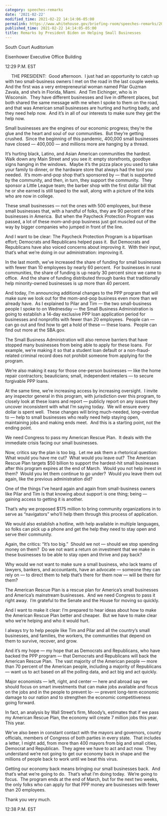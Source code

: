 ```yaml
---
category: speeches-remarks
date: '2021-02-22'
modified_time: 2021-02-22 14:14:06-05:00
permalink: https://www.whitehouse.gov/briefing-room/speeches-remarks/2021/02/22/remarks-by-president-biden-on-helping-small-businesses/
published_time: 2021-02-22 14:14:05-05:00
title: Remarks by President Biden on Helping Small Businesses
---
```

 
South Court Auditorium

Eisenhower Executive Office Building

12:29 P.M. EST

     THE PRESIDENT:  Good afternoon.  I just had an opportunity to catch
up with two small-business owners I met on the road in the last couple
weeks.  And the first was a very entrepreneurial woman named Pilar
Guzman Zavala, and she’s in Florida, Miami.  And Tim Eichinger, who is
in Wisconsin.  They have different businesses and live in different
places, but both shared the same message with me when I spoke to them on
the road, and that was American small businesses are hurting and hurting
badly, and they need help now.  And it’s in all of our interests to make
sure they get the help now.

Small businesses are the engines of our economic progress; they’re the
glue and the heart and soul of our communities.  But they’re getting
crushed.  Since the beginning of this pandemic, 400,000 small businesses
have closed — 400,000 — and millions more are hanging by a thread.

It’s hurting black, Latino, and Asian American communities the hardest. 
Walk down any Main Street and you see it: empty storefronts, goodbye
signs hanging in the windows.  Maybe it’s the pizza place you used to
take your family to dinner, or the hardware store that always had the
tool you needed.  It’s mom-and-pop shop that’s sponsored by — that is
supported by the community, and then, in turn, they support the
community.  They sponsor a Little League team; the barber shop with the
first dollar bill that he or she earned is still taped to the wall,
along with a picture of the kids who are now in college. 

These small businesses — not the ones with 500 employees, but these
small businesses that, with a handful of folks, they are 90 percent of
the businesses in America.  But when the Paycheck Protection Program was
passed, a lot of these mom-and-pop business just got muscled out of the
way by bigger companies who jumped in front of the line.

And I want to be clear: The Paycheck Protection Program is a bipartisan
effort; Democrats and Republicans helped pass it.  But Democrats and
Republicans have also voiced concerns about improving it.  With their
input, that’s what we’re doing in our administration: improving it.

In the last month, we’ve increased the share of funding for small
businesses with fewer than 10 employees by nearly 60 percent.  For
businesses in rural communities, the share of funding is up nearly 30
percent since we came to office.  And the share of funding distributed
through banks that traditionally help minority-owned businesses is up
more than 40 percent. 

And today, I’m announcing additional changes to the PPP program that
will make sure we look out for the mom-and-pop business even more than
we already have.  As I explained to Pilar and Tim — the two
small-business people I spoke to on Wednesday — the Small Business
Administration is going to establish a 14-day exclusive PPP loan
application period for businesses and nonprofits with fewer than 20
employees.  People can — can go out and find how to get a hold of these
— these loans.  People can find out more at the SBA.gov. 

The Small Business Administration will also remove barriers that have
stopped many businesses from being able to apply for these loans.  For
example, we’re making it so that a student loan default or a
non-fraud-related criminal record does not prohibit someone from
applying for the program.

We’re also making it easy for those one-person businesses — like the
home repair contractors; beauticians; small, independent retailers — to
secure forgivable PPP loans. 

At the same time, we’re increasing access by increasing oversight.  I
invite any inspector general in this program, with jurisdiction over
this program, to closely look at these loans and report — publicly
report on any issues they uncover inconsistent with what I’m saying
today.  We will ensure every dollar is spent well.  These changes will
bring much-needed, long-overdue to — help to small businesses who really
need help staying open, maintaining jobs and making ends meet.  And this
is a starting point, not the ending point. 

We need Congress to pass my American Rescue Plan.  It deals with the
immediate crisis facing our small businesses. 

Now, critics say the plan is too big.  Let me ask them a rhetorical
question: What would you have me cut?  What would you leave out?  The
American Rescue Plan targets $50 billion to support the hardest-hit
small businesses after this program expires at the end of March.  Would
you not help invest in them?  Would you let them continue to go under? 
Would you leave them out again, like the previous administration did? 

One of the things I’ve heard again and again from small-business owners
like Pilar and Tim is that knowing about support is one thing; being —
gaining access to getting it is another.

That’s why we proposed $175 million to bring community organizations in
to serve as “navigators” who’ll help them through this process of
application.

We would also establish a hotline, with help available in multiple
languages, so folks can pick up a phone and get the help they need to
stay open and serve their community.

Again, the critics: “It’s too big.”  Should we not — should we stop
spending money on them?  Do we not want a return on investment that we
make in these businesses to be able to stay open and thrive and pay
back?

Why would we not want to make sure a small business, who lack teams of
lawyers, bankers, and accountants, have an advocate — someone they can
rely on — to direct them to help that’s there for them now — will be
there for them?

The American Rescue Plan is a rescue plan for America’s small businesses
and America’s mainstream businesses.  And we need Congress to pass it
right away.  I’m grateful to the Senate and the House for moving so
quickly.

And I want to make it clear: I’m prepared to hear ideas about how to
make the American Rescue Plan better and cheaper.  But we have to make
clear who we’re helping and who it would hurt.

I always try to help people like Tim and Pilar and all the country’s
small businesses, and families, the workers, the communities that depend
on them to survive, recover, and grow.

And it’s my hope — my hope that as Democrats and Republicans, who have
backed the PPP program — that Democrats and Republicans will back the
American Rescue Plan.  The vast majority of the American people — more
than 70 percent of the American people, including a majority of
Republicans — want us to act based on all the polling data, and act big
and act quickly. 

Major economists — left, right, and center — here and abroad say we
should focus on smart investments that can make jobs available and focus
on the jobs and in the people to prevent lo- — prevent long-term
economic damage to our nation and to strengthen the economic
competitiveness going forward. 

In fact, an analysis by Wall Street’s firm, Moody’s, estimates that if
we pass my American Rescue Plan, the economy will create 7 million jobs
this year.  This year.

We’ve also been in constant contact with the mayors and governors,
county officials, members of Congress of both parties in every state. 
That includes a letter, I might add, from more than 400 mayors from big
and small cities, Democrat and Republican.  They agree we have to act
and act now.  They understand we’re not going to get our economy back in
shape and the millions of people back to work until we beat this virus. 

Getting our economy back means bringing our small businesses back.  And
that’s what we’re going to do.  That’s what I’m doing today.  We’re
going to focus.  The program ends at the end of March, but for the next
two weeks, the only folks who can apply for that PPP money are
businesses with fewer than 20 employees. 

Thank you very much.

12:38 P.M. EST
